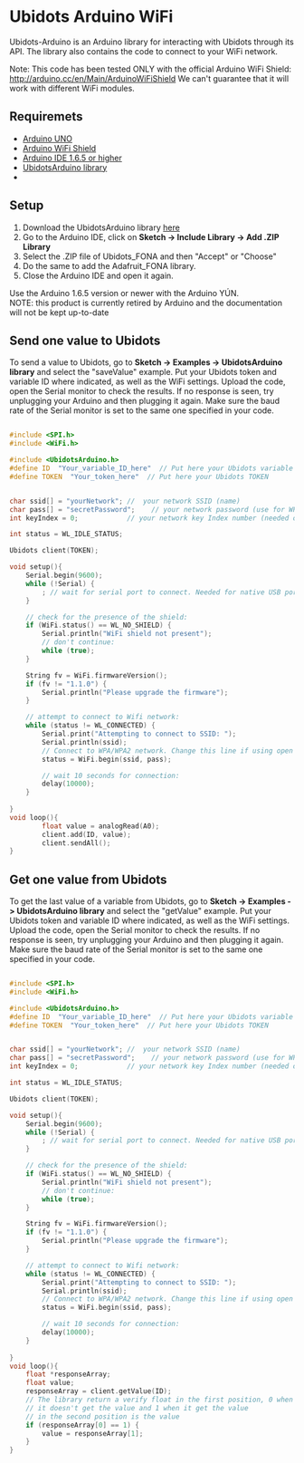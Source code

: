 # Ubidots Arduino WiFi 

Ubidots-Arduino is an Arduino library for interacting with Ubidots through its API. 
The library also contains the code to connect to your WiFi network.

Note: This code has been tested ONLY with the official Arduino WiFi Shield: http://arduino.cc/en/Main/ArduinoWiFiShield
We can't guarantee that it will work with different WiFi modules.

## Requiremets

* [Arduino UNO](https://www.arduino.cc/en/Main/ArduinoBoardUno)
* [Arduino WiFi Shield](https://www.arduino.cc/en/Main/ArduinoWiFiShield)
* [Arduino IDE 1.6.5 or higher](https://www.arduino.cc/en/Main/Software)
* [UbidotsArduino library](https://github.com/ubidots/ubidots-arduino-wifi/archive/master.zip)
* []()
## Setup


1. Download the UbidotsArduino library [here](https://github.com/ubidots/ubidots-arduino-wifi/archive/master.zip)
2. Go to the Arduino IDE, click on **Sketch -> Include Library -> Add .ZIP Library**
3. Select the .ZIP file of Ubidots_FONA and then "Accept" or "Choose"
4. Do the same to add the Adafruit_FONA library.
5. Close the Arduino IDE and open it again.

<aside class="alert">
Use the Arduino 1.6.5 version or newer with the Arduino YÚN.
</aside>
<aside class="warning">
NOTE: this product is currently retired by Arduino and the documentation will not be kept up-to-date 
</aside>
    
## Send one value to Ubidots

To send a value to Ubidots, go to **Sketch -> Examples -> UbidotsArduino library** and select the "saveValue" example. 
Put your Ubidots token and variable ID where indicated, as well as the WiFi settings.
Upload the code, open the Serial monitor to check the results. If no response is seen, try unplugging your Arduino and then plugging it again. Make sure the baud rate of the Serial monitor is set to the same one specified in your code.

```c++

#include <SPI.h>
#include <WiFi.h>

#include <UbidotsArduino.h>
#define ID  "Your_variable_ID_here"  // Put here your Ubidots variable ID
#define TOKEN  "Your_token_here"  // Put here your Ubidots TOKEN


char ssid[] = "yourNetwork"; //  your network SSID (name)
char pass[] = "secretPassword";    // your network password (use for WPA, or use as key for WEP)
int keyIndex = 0;            // your network key Index number (needed only for WEP)

int status = WL_IDLE_STATUS;

Ubidots client(TOKEN);

void setup(){
    Serial.begin(9600);
    while (!Serial) {
        ; // wait for serial port to connect. Needed for native USB port only
    }

    // check for the presence of the shield:
    if (WiFi.status() == WL_NO_SHIELD) {
        Serial.println("WiFi shield not present");
        // don't continue:
        while (true);
    }

    String fv = WiFi.firmwareVersion();
    if (fv != "1.1.0") {
        Serial.println("Please upgrade the firmware");
    }

    // attempt to connect to Wifi network:
    while (status != WL_CONNECTED) {
        Serial.print("Attempting to connect to SSID: ");
        Serial.println(ssid);
        // Connect to WPA/WPA2 network. Change this line if using open or WEP network:
        status = WiFi.begin(ssid, pass);

        // wait 10 seconds for connection:
        delay(10000);
    }
        
}
void loop(){
        float value = analogRead(A0);
        client.add(ID, value);
        client.sendAll();
}
```


## Get one value from Ubidots

To get the last value of a variable from Ubidots, go to **Sketch -> Examples -> UbidotsArduino library** and select the "getValue" example. 
Put your Ubidots token and variable ID where indicated, as well as the WiFi settings.
Upload the code, open the Serial monitor to check the results. If no response is seen, try unplugging your Arduino and then plugging it again. Make sure the baud rate of the Serial monitor is set to the same one specified in your code.

```c++

#include <SPI.h>
#include <WiFi.h>

#include <UbidotsArduino.h>
#define ID  "Your_variable_ID_here"  // Put here your Ubidots variable ID
#define TOKEN  "Your_token_here"  // Put here your Ubidots TOKEN


char ssid[] = "yourNetwork"; //  your network SSID (name)
char pass[] = "secretPassword";    // your network password (use for WPA, or use as key for WEP)
int keyIndex = 0;            // your network key Index number (needed only for WEP)

int status = WL_IDLE_STATUS;

Ubidots client(TOKEN);

void setup(){
    Serial.begin(9600);
    while (!Serial) {
        ; // wait for serial port to connect. Needed for native USB port only
    }

    // check for the presence of the shield:
    if (WiFi.status() == WL_NO_SHIELD) {
        Serial.println("WiFi shield not present");
        // don't continue:
        while (true);
    }

    String fv = WiFi.firmwareVersion();
    if (fv != "1.1.0") {
        Serial.println("Please upgrade the firmware");
    }

    // attempt to connect to Wifi network:
    while (status != WL_CONNECTED) {
        Serial.print("Attempting to connect to SSID: ");
        Serial.println(ssid);
        // Connect to WPA/WPA2 network. Change this line if using open or WEP network:
        status = WiFi.begin(ssid, pass);

        // wait 10 seconds for connection:
        delay(10000);
    }
        
}
void loop(){
    float *responseArray;
    float value;
    responseArray = client.getValue(ID);
    // The library return a verify float in the first position, 0 when
    // it doesn't get the value and 1 when it get the value
    // in the second position is the value 
    if (responseArray[0] == 1) {
        value = responseArray[1];
    }
}
```
